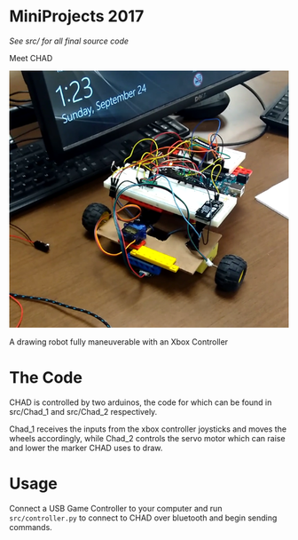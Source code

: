 # MiniProjects 2017
*See src/ for all final source code*

Meet CHAD

![CHAD](screenshots/chad.png)

A drawing robot fully maneuverable with an Xbox Controller

# The Code
CHAD is controlled by two arduinos, the code for which can be found in src/Chad_1 and src/Chad_2 respectively.

Chad_1 receives the inputs from the xbox controller joysticks and moves the wheels accordingly, while Chad_2 controls the servo motor which can raise and lower the marker CHAD uses to draw.

# Usage
Connect a USB Game Controller to your computer and run `src/controller.py` to connect to CHAD over bluetooth and begin sending commands.
